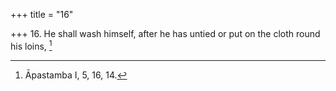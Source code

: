 +++
title = "16"

+++
16. He shall wash himself, after he has untied or put on the cloth round his loins, [^10] 


[^10]:  Āpastamba I, 5, 16, 14.
